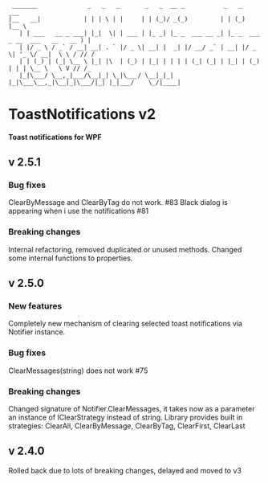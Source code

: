 ```
 _______              _   _   _       _   _  __ _           _   _                         ___  
|__   __|            | | | \ | |     | | (_)/ _(_)         | | (_)                       |__ \
   | | ___   __ _ ___| |_|  \| | ___ | |_ _| |_ _  ___ __ _| |_ _  ___  _ __  ___   __   __ ) |
   | |/ _ \ / _` / __| __| . ` |/ _ \| __| |  _| |/ __/ _` | __| |/ _ \| '_ \/ __|  \ \ / // /
   | | (_) | (_| \__ \ |_| |\  | (_) | |_| | | | | (_| (_| | |_| | (_) | | | \__ \   \ V // /_
   |_|\___/ \__,_|___/\__|_| \_|\___/ \__|_|_| |_|\___\__,_|\__|_|\___/|_| |_|___/    \_/|____|

```

# ToastNotifications v2
#### Toast notifications for WPF

## v 2.5.1
### Bug fixes
ClearByMessage and ClearByTag do not work. #83
Black dialog is appearing when i use the notifications #81
### Breaking changes
Internal refactoring, removed duplicated or unused methods.
Changed some internal functions to properties.

## v 2.5.0
### New features
Completely new mechanism of clearing selected toast notifications via Notifier instance.
### Bug fixes
ClearMessages(string) does not work #75
### Breaking changes
Changed signature of Notifier.ClearMessages, it takes now as a parameter an instance of IClearStrategy instead of string.
Library provides built in strategies: ClearAll, ClearByMessage, ClearByTag, ClearFirst, ClearLast

## v 2.4.0
Rolled back due to lots of breaking changes, delayed and moved to v3